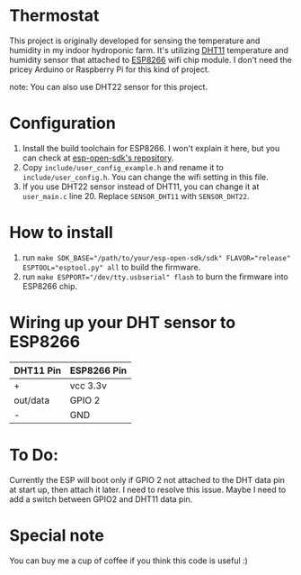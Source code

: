 # Thermostat
This project is originally developed for sensing the temperature and humidity in my indoor hydroponic farm. It's utilizing [DHT11](http://www.adafruit.com/datasheets/DHT11-chinese.pdf) temperature and humidity sensor that attached to [ESP8266](http://espressif.com/en/products/esp8266/) wifi chip module. I don't need the pricey Arduino or Raspberry Pi for this kind of project. 

note: You can also use DHT22 sensor for this project. 

# Configuration

1. Install the build toolchain for ESP8266. I won't explain it here, but you can check at [esp-open-sdk's repository](https://github.com/pfalcon/esp-open-sdk).
2. Copy `include/user_config_example.h` and rename it to `include/user_config.h`. You can change the wifi setting in this file.
3. If you use DHT22 sensor instead of DHT11, you can change it at `user_main.c` line 20. Replace `SENSOR_DHT11` with `SENSOR_DHT22`. 

# How to install

1. run `make SDK_BASE="/path/to/your/esp-open-sdk/sdk" FLAVOR="release" ESPTOOL="esptool.py" all` to build the firmware.
2. run `make ESPPORT="/dev/tty.usbserial" flash` to burn the firmware into ESP8266 chip.

# Wiring up your DHT sensor to ESP8266

| DHT11 Pin   | ESP8266 Pin |
| ----------- | ----------- |
| +           | vcc 3.3v    |
| out/data    | GPIO 2      |
| -           | GND         |


# To Do:

Currently the ESP will boot only if GPIO 2 not attached to the DHT data pin at start up, then attach it later. I need to resolve this issue. Maybe I need to add a switch between GPIO2 and DHT11 data pin.

# Special note

You can buy me a cup of coffee if you think this code is useful :)
